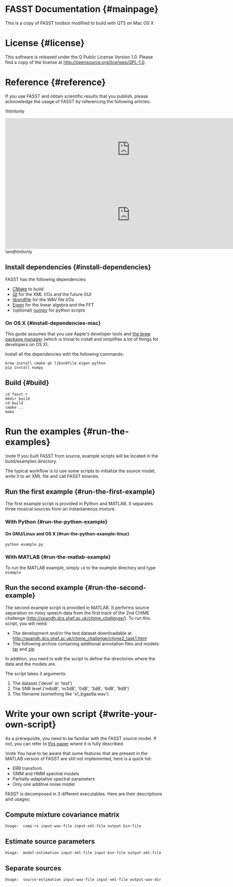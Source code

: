 FASST Documentation {#mainpage}
===

This is a copy of FASST toolbox modified to build with QT5 on Mac OS X

# License {#license}
This software is released under the Q Public License Version 1.0. Please find a copy of the license at http://opensource.org/licenses/QPL-1.0.

# Reference {#reference}
If you use FASST and obtain scientific results that you publish, please acknowledge the usage of FASST by referencing the following articles:

\htmlonly
<iframe src="https://haltools.inria.fr/Public/afficheRequetePubli.php?titre_exp=A+General+Flexible+Framework+for+the+Handling+of+Prior+Information+in+Audio+Source+Separation&annee_publideb=2012&CB_auteur=oui&CB_titre=oui&CB_article=oui&langue=Anglais&tri_exp=annee_publi&tri_exp2=typdoc&tri_exp3=date_publi&ordre_aff=TA&Fen=Aff&css=../css/styles_publicationsHAL_frame.css"  frameborder="0" width="800" height="200">
</iframe>
<br>
<iframe src="https://haltools.inria.fr/Public/afficheRequetePubli.php?titre_exp=The+Flexible+Audio+Source+Separation+Toolbox+Version+2.0&CB_auteur=oui&CB_titre=oui&CB_article=oui&langue=Anglais&tri_exp=annee_publi&tri_exp2=typdoc&tri_exp3=date_publi&ordre_aff=TA&Fen=Aff&css=../css/styles_publicationsHAL_frame.css" frameborder="0" width="800" height="220">
</iframe>
\endhtmlonly


## Install dependencies {#install-dependencies}
FASST has the following dependencies:

* [CMake](http://www.cmake.org/) to build
* [Qt](https://qt-project.org/) for the XML I/Os and the future GUI
* [libsndfile](http://www.mega-nerd.com/libsndfile/) for the WAV file I/Os
* [Eigen](http://eigen.tuxfamily.org/) for the linear algebra and the FFT
* (optional) [numpy](http://www.numpy.org/) for python scripts

### On OS X {#install-dependencies-mac}
This guide assumes that you use Apple's developer tools and [the brew package manager](http://brew.sh/) (which is trivial to install and simplifies a lot of things for developers on OS X).

Install all the dependencies with the following commands:

    brew install cmake qt libsndfile eigen python
    pip install numpy

## Build {#build}

    cd fasst-*
    mkdir build
    cd build
    cmake ..
    make

# Run the examples {#run-the-examples}
\note If you built FASST from source, example scripts will be located in the build/examples directory.

The typical workflow is to use some scripts to initialize the source model, write it to an XML file and call FASST binaries.

## Run the first example {#run-the-first-example}
The first example script is provided in Python and MATLAB. It separates three musical sources from an instantaneous mixture.

### With Python {#run-the-python-example}
#### On GNU/Linux and OS X {#run-the-python-example-linux}

    python example.py

### With MATLAB {#run-the-matlab-example}
To run the MATLAB example, simply `cd` to the example directory and type `example`

## Run the second example {#run-the-second-example}
The second example script is provided in MATLAB. It performs source separation on noisy speech data from the first track of the 2nd CHiME challenge (http://spandh.dcs.shef.ac.uk/chime_challenge/). To run this script, you will need:
* The development and/or the test dataset downloadable at http://spandh.dcs.shef.ac.uk/chime_challenge/chime2_task1.html
* The following archive containing additional annotation files and models: [tar](files/CHiME_baseline.tar.gz) and [zip](files/CHiME_baseline.zip)

In addition, you need to edit the script to define the directories where the data and the models are.

The script takes 3 arguments:
1. The dataset ('devel' or 'test')
2. The SNR level ('m6dB', 'm3dB', '0dB', '3dB', '6dB', '9dB')
3. The filename (something like 's1_bgaa9a.wav')

# Write your own script {#write-your-own-script}
As a prerequisite, you need to be familiar with the FASST source model. If not, you can refer to [this paper](http://hal.inria.fr/hal-00626962/) where it is fully described.

\note You have to be aware that some features that are present in the MATLAB version of FASST are still not implemented, here is a quick list:
* ERB transform
* GMM and HMM spectral models
* Partially-adaptative spectral parameters
* Only one additive noise model

FASST is decomposed in 3 different executables. Here are their descriptions and usages:

## Compute mixture covariance matrix

    Usage:  comp-rx input-wav-file input-xml-file output-bin-file

## Estimate source parameters

    Usage:  model-estimation input-xml-file input-bin-file output-xml-file

## Separate sources

    Usage:  source-estimation input-wav-file input-xml-file output-wav-dir
